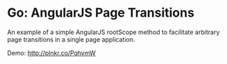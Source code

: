 # Go: AngularJS Page Transitions

An example of a simple AngularJS rootScope method to facilitate arbitrary page transitions in a single page application.

Demo: http://plnkr.co/PqhvmW